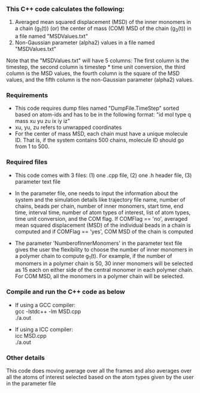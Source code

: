 ### This C++ code calculates the following:

1) Averaged mean squared displacement (MSD) of the inner monomers in a chain (g<sub>1</sub>(t)) (or) the center of mass (COM) MSD of the chain (g<sub>3</sub>(t)) in a file named "MSDValues.txt"
2) Non-Gaussian parameter (alpha2) values in a file named "MSDValues.txt"

Note that the "MSDValues.txt" will have 5 columns: The first column is the timestep, the second column is timestep * time unit conversion, the third column is the MSD values, the fourth column is the square of the MSD values, and the fifth column is the non-Gaussian parameter (alpha2) values.

### Requirements

* This code requires dump files named "DumpFile.TimeStep" sorted based on atom-ids and has to be in the following format: "id mol type q mass xu yu zu ix iy iz"  
* xu, yu, zu refers to unwrapped coordinates
* For the center of mass MSD, each chain must have a unique molecule ID.  That is, if the system contains 500 chains, molecule ID should go from 1 to 500.  

### Required files

* This code comes with 3 files: (1) one .cpp file, (2) one .h header file, (3) parameter text file

* In the parameter file, one needs to input the information about the system and the simulation details like trajectory file name, number of chains, beads per chain, number of inner monomers, start time, end time, interval time, number of atom types of interest, list of atom types, time unit conversion, and the COM flag.  If COMFlag == 'no', averaged mean squared displacement (MSD) of the individual beads in a chain is computed and if COMFlag == 'yes', COM MSD of the chain is computed

* The parameter 'NumberofInnerMonomers' in the parameter text file gives the user the flexibility to choose the number of inner monomers in a polymer chain to compute g<sub>1</sub>(t).  For example, if the number of monomers in a polymer chain is 50, 30 inner monomers will be selected as 15 each on either side of the central monomer in each polymer chain.  For COM MSD, all the monomers in a polymer chain will be selected.  

### Compile and run the C++ code as below

* If using a GCC compiler:  
    gcc -lstdc++ -lm  MSD.cpp   
    ./a.out
    
* If using a ICC compiler:  
    icc MSD.cpp  
    ./a.out
    
### Other details

This code does moving average over all the frames and also averages over all the atoms of interest selected based on the atom types given by the user in the parameter file


